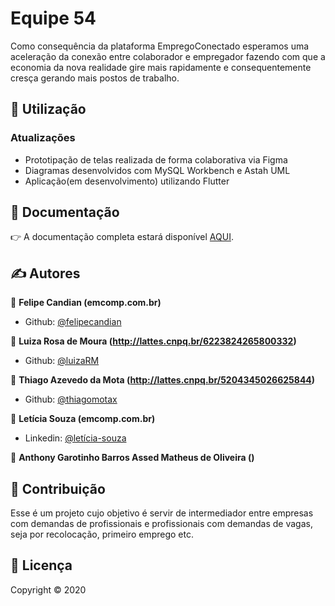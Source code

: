 # Equipe 54
Como consequência da plataforma EmpregoConectado esperamos uma aceleração da conexão entre colaborador e empregador fazendo com que a economia da nova realidade gire mais rapidamente e consequentemente cresça gerando mais postos de trabalho.

## 🚀  Utilização

<h3>Atualizações</h3>
<ul>
	<li>Prototipação de telas realizada de forma colaborativa via Figma</li>
	<li>Diagramas desenvolvidos com MySQL Workbench e Astah UML</li>
	<li>Aplicação(em desenvolvimento) utilizando Flutter</li>
</ul>


## 📖  Documentação

:point_right: A documentação completa estará disponível [AQUI](DOCUMENTATION.md).

## ✍  Autores
👤 **Felipe Candian (emcomp.com.br)**

* Github: [@felipecandian](https://github.com/felipecandian)

👤 **Luiza Rosa de Moura (http://lattes.cnpq.br/6223824265800332)**

* Github: [@luizaRM](https://github.com/LuizaRM)

👤 **Thiago Azevedo da Mota (http://lattes.cnpq.br/5204345026625844)**

* Github: [@thiagomotax](https://github.com/thiagomotax)

👤 **Letícia Souza (emcomp.com.br)**

* Linkedin: [@letícia-souza](https://www.linkedin.com/in/let%C3%ADcia-souza-257888150/)

👤 **Anthony Garotinho Barros Assed Matheus de Oliveira ()**






## 🤝  Contribuição

Esse é um projeto cujo objetivo é servir de intermediador entre empresas com demandas de profissionais e profissionais com demandas de vagas, seja por recolocação, primeiro emprego etc.



## 📝 Licença

Copyright © 2020 
